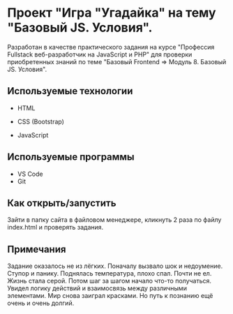 # Проект "Игра "Угадайка" на тему "Базовый JS. Условия".

Разработан в качестве практического задания на курсе "Профессия Fullstack веб-разработчик на JavaScript и PHP" для проверки приобретенных знаний по теме "Базовый Frontend => Модуль 8. Базовый JS. Условия".


## Используемые технологии

* HTML

* CSS (Bootstrap)

* JavaScript

## Используемые программы

* VS Code
* Git

## Как открыть/запустить

Зайти в папку сайта в файловом менеджере, кликнуть 2 раза по файлу index.html и проверять задания.

## Примечания

Задание оказалось не из лёгких. Поначалу вызвало шок и недоумение. Ступор и панику. Поднялась температура, плохо спал. Почти не ел. Жизнь стала серой. Потом шаг за шагом начало что-то получаться. Увидел логику действий и взаимосвязь между различными элементами. Мир снова заиграл красками. Но путь к познанию ещё очень и очень долгий. 